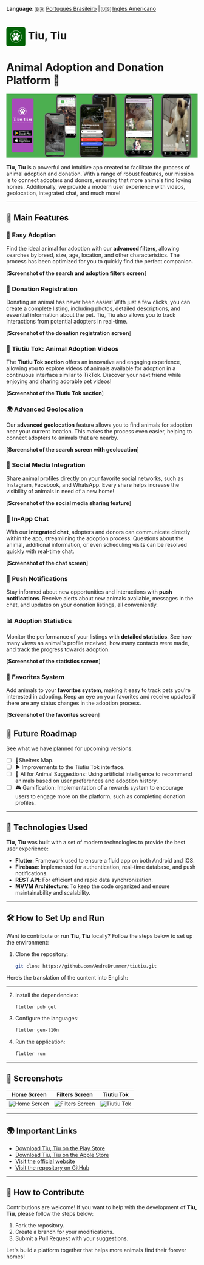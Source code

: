 **Language**: 🇧🇷 <a href="https://github.com/AndreDrummer/tiutiu/blob/main/readme.md">Português Brasileiro</a> | 🇺🇸 <a href="https://github.com/AndreDrummer/tiutiu/blob/main/readme-en-us.md">Inglês Americano</a>

# <img src="/assets/images/android_icon_dark.png" alt="Logo" width="50" style="vertical-align: middle;"/> Tiu, Tiu

# Animal Adoption and Donation Platform 🐾

![Banner](assets/repo/banner.png)

**Tiu, Tiu** is a powerful and intuitive app created to facilitate the process of animal adoption and donation. With a range of robust features, our mission is to connect adopters and donors, ensuring that more animals find loving homes. Additionally, we provide a modern user experience with videos, geolocation, integrated chat, and much more!

---

## 🌟 Main Features

### 📱 Easy Adoption
Find the ideal animal for adoption with our **advanced filters**, allowing searches by breed, size, age, location, and other characteristics. The process has been optimized for you to quickly find the perfect companion.

[**Screenshot of the search and adoption filters screen**]

### 🐾 Donation Registration
Donating an animal has never been easier! With just a few clicks, you can create a complete listing, including photos, detailed descriptions, and essential information about the pet. Tiu, Tiu also allows you to track interactions from potential adopters in real-time.

[**Screenshot of the donation registration screen**]

### 🎥 Tiutiu Tok: Animal Adoption Videos
The **Tiutiu Tok section** offers an innovative and engaging experience, allowing you to explore videos of animals available for adoption in a continuous interface similar to TikTok. Discover your next friend while enjoying and sharing adorable pet videos!

[**Screenshot of the Tiutiu Tok section**]

### 🌍 Advanced Geolocation
Our **advanced geolocation** feature allows you to find animals for adoption near your current location. This makes the process even easier, helping to connect adopters to animals that are nearby.

[**Screenshot of the search screen with geolocation**]

### 🔗 Social Media Integration
Share animal profiles directly on your favorite social networks, such as Instagram, Facebook, and WhatsApp. Every share helps increase the visibility of animals in need of a new home!

[**Screenshot of the social media sharing feature**]

### 💬 In-App Chat
With our **integrated chat**, adopters and donors can communicate directly within the app, streamlining the adoption process. Questions about the animal, additional information, or even scheduling visits can be resolved quickly with real-time chat.

[**Screenshot of the chat screen**]

### 🔔 Push Notifications
Stay informed about new opportunities and interactions with **push notifications**. Receive alerts about new animals available, messages in the chat, and updates on your donation listings, all conveniently.

### 📊 Adoption Statistics
Monitor the performance of your listings with **detailed statistics**. See how many views an animal's profile received, how many contacts were made, and track the progress towards adoption.

[**Screenshot of the statistics screen**]

### 🎯 Favorites System
Add animals to your **favorites system**, making it easy to track pets you're interested in adopting. Keep an eye on your favorites and receive updates if there are any status changes in the adoption process.

[**Screenshot of the favorites screen**]

## 🔮 Future Roadmap

See what we have planned for upcoming versions:
- [ ] 📍Shelters Map.
- [ ] ▶️ Improvements to the Tiutiu Tok interface.
- [ ] 🤖 AI for Animal Suggestions: Using artificial intelligence to recommend animals based on user preferences and adoption history.
- [ ] 🎮 Gamification: Implementation of a rewards system to encourage users to engage more on the platform, such as completing donation profiles.

---

## 🚀 Technologies Used

**Tiu, Tiu** was built with a set of modern technologies to provide the best user experience:

- **Flutter**: Framework used to ensure a fluid app on both Android and iOS.
- **Firebase**: Implemented for authentication, real-time database, and push notifications.
- **REST API**: For efficient and rapid data synchronization.
- **MVVM Architecture**: To keep the code organized and ensure maintainability and scalability.

---

## 🛠️ How to Set Up and Run

Want to contribute or run **Tiu, Tiu** locally? Follow the steps below to set up the environment:

1. Clone the repository:
   ```bash
   git clone https://github.com/AndreDrummer/tiutiu.git
Here’s the translation of the content into English:

---

2. Install the dependencies:
   ```bash
   flutter pub get
   ```
3. Configure the languages:
   ```bash
   flutter gen-l10n
   ```
4. Run the application:
   ```bash
   flutter run
   ```

---

## 📸 Screenshots

| Home Screen                     | Filters Screen                    | Tiutiu Tok                       |
| -------------------------------- | --------------------------------- | -------------------------------- |
| ![Home Screen](link_screenshot1) | ![Filters Screen](link_screenshot2) | ![Tiutiu Tok](link_screenshot3) |

---

## 🌍 Important Links

- [Download Tiu, Tiu on the Play Store](https://play.google.com/store/apps/details?id=com.anjasolutions.tiutiu&hl=pt)
- [Download Tiu, Tiu on the Apple Store](https://apps.apple.com/br/app/tiutiu-ado%C3%A7%C3%A3o-de-animais/id1660325927)
- [Visit the official website](https://www.anjasolutions.com/tiutiu)
- [Visit the repository on GitHub](https://github.com/AndreDrummer/tiutiu)

---

## 🤝 How to Contribute

Contributions are welcome! If you want to help with the development of **Tiu, Tiu**, please follow the steps below:

1. Fork the repository.
2. Create a branch for your modifications.
3. Submit a Pull Request with your suggestions.

Let's build a platform together that helps more animals find their forever homes!